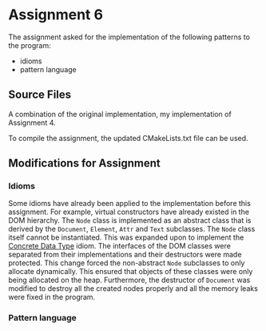 # Assignment 6

The assignment asked for the implementation of the following patterns to the program:

- idioms
- pattern language

## Source Files

A combination of the original implementation, my implementation of Assignment 4.

To compile the assignment, the updated CMakeLists.txt file can be used.

## Modifications for Assignment

### Idioms

Some idioms have already been applied to the implementation before this assignment. For example, virtual constructors have already existed in the DOM hierarchy. The `Node` class is implemented as an abstract class that is derived by the `Document`, `Element`, `Attr` and `Text` subclasses. The `Node` class itself cannot be instantiated. This was expanded upon to implement the [Concrete Data Type](https://en.wikibooks.org/wiki/More_C%2B%2B_Idioms/Concrete_Data_Type) idiom. The interfaces of the DOM classes were separated from their implementations and their destructors were made protected. This change forced the non-abstract `Node` subclasses to only allocate dynamically. This ensured that objects of these classes were only being allocated on the heap. Furthermore, the destructor of `Document` was modified to destroy all the created nodes properly and all the memory leaks were fixed in the program.

### Pattern language
